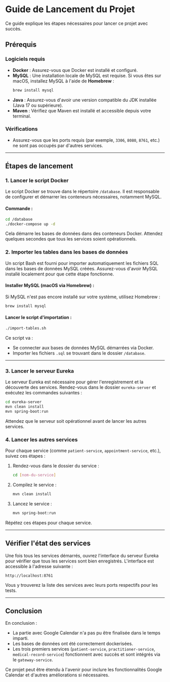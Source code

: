# Guide de Lancement du Projet

Ce guide explique les étapes nécessaires pour lancer ce projet avec succès.

## Prérequis

### Logiciels requis
- **Docker** : Assurez-vous que Docker est installé et configuré.
- **MySQL** : Une installation locale de MySQL est requise. Si vous êtes sur macOS, installez MySQL à l'aide de **Homebrew** :
  ```bash
  brew install mysql
  ```
- **Java** : Assurez-vous d'avoir une version compatible du JDK installée (Java 17 ou supérieure).
- **Maven** : Vérifiez que Maven est installé et accessible depuis votre terminal.

### Vérifications
- Assurez-vous que les ports requis (par exemple, `3306`, `8080`, `8761`, etc.) ne sont pas occupés par d'autres services.

---

## Étapes de lancement

### 1. Lancer le script Docker

Le script Docker se trouve dans le répertoire `/database`. Il est responsable de configurer et démarrer les conteneurs nécessaires, notamment MySQL.

#### Commande :
```bash
cd /database
./docker-compose up -d
```

Cela démarre les bases de données dans des conteneurs Docker. Attendez quelques secondes que tous les services soient opérationnels.

### 2. Importer les tables dans les bases de données

Un script Bash est fourni pour importer automatiquement les fichiers SQL dans les bases de données MySQL créées. Assurez-vous d'avoir MySQL installé localement pour que cette étape fonctionne.

#### Installer MySQL (macOS via Homebrew) :
Si MySQL n'est pas encore installé sur votre système, utilisez Homebrew :
```bash
brew install mysql
```

#### Lancer le script d'importation :
```bash
./import-tables.sh
```

Ce script va :
- Se connecter aux bases de données MySQL démarrées via Docker.
- Importer les fichiers `.sql` se trouvant dans le dossier `/database`.

---

### 3. Lancer le serveur Eureka

Le serveur Eureka est nécessaire pour gérer l'enregistrement et la découverte des services. Rendez-vous dans le dossier `eureka-server` et exécutez les commandes suivantes :

```bash
cd eureka-server
mvn clean install
mvn spring-boot:run
```

Attendez que le serveur soit opérationnel avant de lancer les autres services.

### 4. Lancer les autres services

Pour chaque service (comme `patient-service`, `appointment-service`, etc.), suivez ces étapes :

1. Rendez-vous dans le dossier du service :
   ```bash
   cd [nom-du-service]
   ```

2. Compilez le service :
   ```bash
   mvn clean install
   ```

3. Lancez le service :
   ```bash
   mvn spring-boot:run
   ```

Répétez ces étapes pour chaque service.

---

## Vérifier l'état des services

Une fois tous les services démarrés, ouvrez l'interface du serveur Eureka pour vérifier que tous les services sont bien enregistrés. L'interface est accessible à l'adresse suivante :

```
http://localhost:8761
```

Vous y trouverez la liste des services avec leurs ports respectifs pour les tests.

---

## Conclusion

En conclusion :
- La partie avec Google Calendar n'a pas pu être finalisée dans le temps imparti.
- Les bases de données ont été correctement dockerisées.
- Les trois premiers services (`patient-service`, `practitioner-service`, `medical-record-service`) fonctionnent avec succès et sont intégrés via le `gateway-service`.

Ce projet peut être étendu à l'avenir pour inclure les fonctionnalités Google Calendar et d'autres améliorations si nécessaires.

